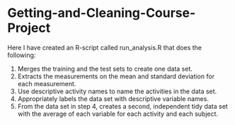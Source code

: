 # Getting-and-Cleaning-Course-Project

Here I have created an R-script called run_analysis.R that does the following:
1. Merges the training and the test sets to create one data set.
2. Extracts the measurements on the mean and standard deviation for each measurement.
3. Use descriptive activity names to name the activities in the data set.
4. Appropriately labels the data set with descriptive variable names.
5. From the data set in step 4, creates a second, independent tidy data set with the average of each variable for each activity and each subject.
